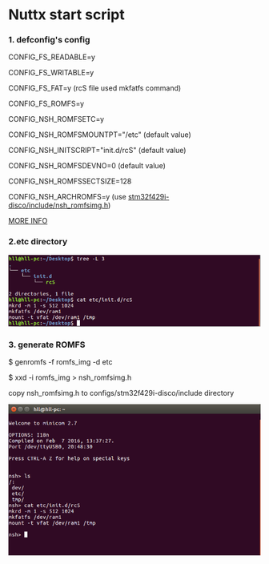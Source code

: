 # Nuttx start script

### 1. defconfig's config

CONFIG\_FS\_READABLE=y

CONFIG\_FS\_WRITABLE=y

CONFIG\_FS\_FAT=y \(rcS file used mkfatfs command\)

CONFIG\_FS\_ROMFS=y

CONFIG\_NSH\_ROMFSETC=y

CONFIG\_NSH\_ROMFSMOUNTPT="\/etc" \(default value\)

CONFIG\_NSH\_INITSCRIPT="init.d\/rcS" \(default value\)

CONFIG\_NSH\_ROMFSDEVNO=0 \(default value\)

CONFIG\_NSH\_ROMFSSECTSIZE=128

CONFIG\_NSH\_ARCHROMFS=y \(use [stm32f429i-disco/include/nsh_romfsimg.h](https://github.com/huanglilong/nuttx/blob/master/configs/stm32f429i-disco/include/nsh_romfsimg.h)\)

[MORE INFO](http://nuttx.org/Documentation/NuttShell.html#startupscript)

### 2.etc directory

![](/assets/nuttx_etc.png)

### 3. generate ROMFS

$ genromfs -f romfs\_img -d etc

$ xxd -i romfs\_img &gt; nsh\_romfsimg.h

copy nsh_romfsimg.h to configs/stm32f429i-disco/include directory

![](/assets/nsh_etc_rcS.png)
